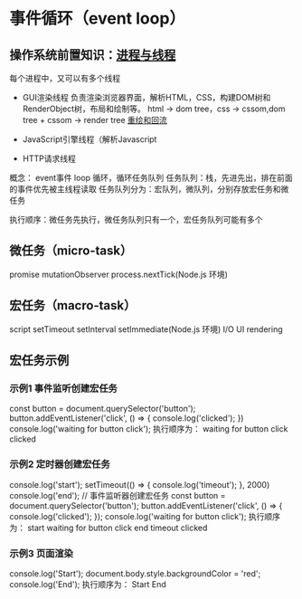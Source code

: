 # 事件循环（event loop）

## 操作系统前置知识：[进程与线程](../操作系统相关/进程与线程.md)

每个进程中，又可以有多个线程

- GUI渲染线程
  负责渲染浏览器界面，解析HTML，CSS，构建DOM树和RenderObject树，布局和绘制等。
  html -> dom tree，css -> cssom,dom tree + cssom -> render tree
  [重绘和回流](./重绘和回流.md)

- JavaScript引擎线程（解析Javascript

- HTTP请求线程

概念： event事件 loop 循环，循环任务队列
任务队列：栈，先进先出，排在前面的事件优先被主线程读取
任务队列分为：宏队列，微队列，分别存放宏任务和微任务

执行顺序：微任务先执行，微任务队列只有一个，宏任务队列可能有多个

## 微任务（micro-task）

promise
mutationObserver
process.nextTick(Node.js 环境)

## 宏任务（macro-task）

script
setTimeout
setInterval
setImmediate(Node.js 环境)
I/O
UI rendering

## 宏任务示例

### 示例1 事件监听创建宏任务

const button = document.querySelector('button');
button.addEventListener('click', () => {
  console.log('clicked');
})
console.log('waiting for button click');
执行顺序为：
waiting for button click
clicked

### 示例2 定时器创建宏任务

console.log('start');
setTimeout(() => {
  console.log('timeout');
}, 2000)
console.log('end');
// 事件监听器创建宏任务
const button = document.querySelector('button');
button.addEventListener('click', () => {
  console.log('clicked');
});
console.log('waiting for button click');
执行顺序为：
start
waiting for button click
end
timeout
clicked

### 示例3 页面渲染

console.log('Start');
document.body.style.backgroundColor = 'red';
console.log('End');
执行顺序为：
Start
End
